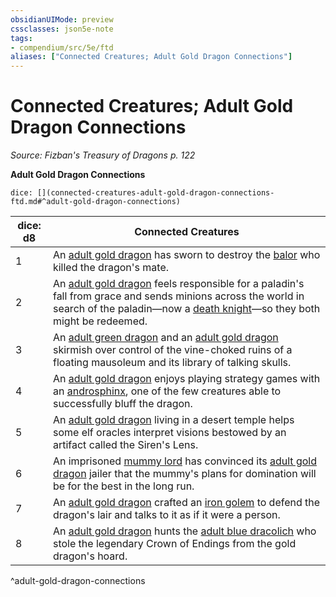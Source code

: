 ```yaml
---
obsidianUIMode: preview
cssclasses: json5e-note
tags:
- compendium/src/5e/ftd
aliases: ["Connected Creatures; Adult Gold Dragon Connections"]
---
```

# Connected Creatures; Adult Gold Dragon Connections
*Source: Fizban's Treasury of Dragons p. 122* 

**Adult Gold Dragon Connections**

`dice: [](connected-creatures-adult-gold-dragon-connections-ftd.md#^adult-gold-dragon-connections)`

| dice: d8 | Connected Creatures |
|----------|---------------------|
| 1 | An [adult gold dragon](/3-Mechanics/CLI/bestiary/dragon/adult-gold-dragon.md) has sworn to destroy the [balor](/3-Mechanics/CLI/bestiary/fiend/balor.md) who killed the dragon's mate. |
| 2 | An [adult gold dragon](/3-Mechanics/CLI/bestiary/dragon/adult-gold-dragon.md) feels responsible for a paladin's fall from grace and sends minions across the world in search of the paladin—now a [death knight](/3-Mechanics/CLI/bestiary/undead/death-knight.md)—so they both might be redeemed. |
| 3 | An [adult green dragon](/3-Mechanics/CLI/bestiary/dragon/adult-green-dragon.md) and an [adult gold dragon](/3-Mechanics/CLI/bestiary/dragon/adult-gold-dragon.md) skirmish over control of the vine-choked ruins of a floating mausoleum and its library of talking skulls. |
| 4 | An [adult gold dragon](/3-Mechanics/CLI/bestiary/dragon/adult-gold-dragon.md) enjoys playing strategy games with an [androsphinx](/3-Mechanics/CLI/bestiary/monstrosity/androsphinx.md), one of the few creatures able to successfully bluff the dragon. |
| 5 | An [adult gold dragon](/3-Mechanics/CLI/bestiary/dragon/adult-gold-dragon.md) living in a desert temple helps some elf oracles interpret visions bestowed by an artifact called the Siren's Lens. |
| 6 | An imprisoned [mummy lord](/3-Mechanics/CLI/bestiary/undead/mummy-lord.md) has convinced its [adult gold dragon](/3-Mechanics/CLI/bestiary/dragon/adult-gold-dragon.md) jailer that the mummy's plans for domination will be for the best in the long run. |
| 7 | An [adult gold dragon](/3-Mechanics/CLI/bestiary/dragon/adult-gold-dragon.md) crafted an [iron golem](/3-Mechanics/CLI/bestiary/construct/iron-golem.md) to defend the dragon's lair and talks to it as if it were a person. |
| 8 | An [adult gold dragon](/3-Mechanics/CLI/bestiary/dragon/adult-gold-dragon.md) hunts the [adult blue dracolich](/3-Mechanics/CLI/bestiary/undead/adult-blue-dracolich.md) who stole the legendary Crown of Endings from the gold dragon's hoard. |
^adult-gold-dragon-connections